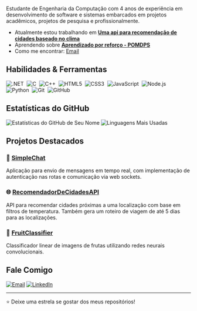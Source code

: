 Estudante de Engenharia da Computação com 4 anos de experiência em desenvolvimento de software e sistemas embarcados em projetos acadêmicos, projetos de pesquisa e profissionalmente.

- Atualmente estou trabalhando em **[Uma api para recomendação de cidades baseado no clima](https://github.com/schmoellerIuri/RecomendadorDeCidadesAPI)**
- Aprendendo sobre **[Aprendizado por reforço - POMDPS](https://people.engr.tamu.edu/guni/csce421/files/AI_Russell_Norvig.pdf)**
- Como me encontrar: [Email](mailto:schmoeller@alunos.utfpr.edu.br)


## Habilidades & Ferramentas

![.NET](https://img.shields.io/badge/--05122A?style=flat&logo=dotnet)&nbsp;
![C](https://img.shields.io/badge/--05122A?style=flat&logo=c)&nbsp;
![C++](https://img.shields.io/badge/-C++-05122A?style=flat&logo=cpp)&nbsp;
![HTML5](https://img.shields.io/badge/-HTML5-05122A?style=flat&logo=html5)&nbsp;
![CSS3](https://img.shields.io/badge/-CSS3-05122A?style=flat&logo=css3&logoColor=1572B6)&nbsp;
![JavaScript](https://img.shields.io/badge/-JavaScript-05122A?style=flat&logo=javascript)&nbsp;
![Node.js](https://img.shields.io/badge/-Node.js-05122A?style=flat&logo=node.js)&nbsp;
![Python](https://img.shields.io/badge/-Python-05122A?style=flat&logo=python)&nbsp;
![Git](https://img.shields.io/badge/-Git-05122A?style=flat&logo=git)&nbsp;
![GitHub](https://img.shields.io/badge/-GitHub-05122A?style=flat&logo=github)&nbsp;

## Estatísticas do GitHub

![Estatísticas do GitHub de Seu Nome](https://github-readme-stats.vercel.app/api?username=schmoellerIuri&show_icons=true&theme=radical)
![Linguagens Mais Usadas](https://github-readme-stats.vercel.app/api/top-langs/?username=schmoellerIuri&layout=compact&theme=radical)

## Projetos Destacados

### 📱 [SimpleChat](https://github.com/schmoellerIuri/schmoellerIuri.github.io)
Aplicação para envio de mensagens em tempo real, com implementação de autenticação nas rotas e comunicação via web sockets.

### 🌐 [RecomendadorDeCidadesAPI](https://github.com/schmoellerIuri/RecomendadorDeCidadesAPI)
API para recomendar cidades próximas a uma localização com base em filtros de temperatura. Também gera um roteiro de viagem de até 5 dias para as localizações.

### 🔧 [FruitClassifier](https://github.com/schmoellerIuri/FruitClassifier)
Classificador linear de imagens de frutas utilizando redes neurais convolucionais.

## Fale Comigo

[![Email](https://img.shields.io/badge/Email-D14836?style=flat&logo=gmail&logoColor=white)](mailto:schmoeller@alunos.utfpr.edu.br)
[![LinkedIn](https://img.shields.io/badge/LinkedIn-0A66C2?style=flat&logo=linkedin&logoColor=white)](https://www.linkedin.com/in/iuri-schmoeller-9a6b48213/)

---

⭐️ Deixe uma estrela se gostar dos meus repositórios!

